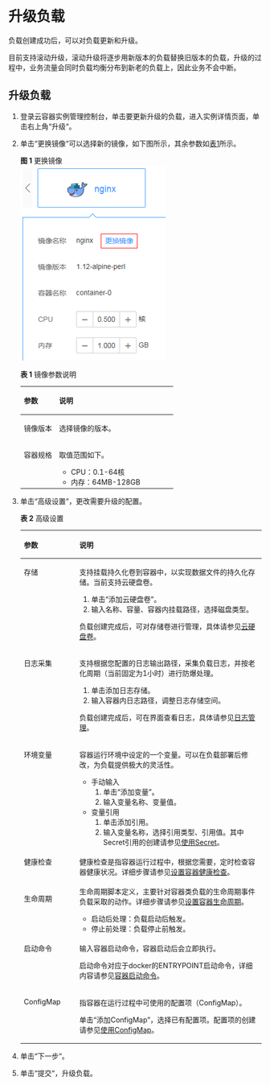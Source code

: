 # 升级负载<a name="cci_01_0014"></a>

负载创建成功后，可以对负载更新和升级。

目前支持滚动升级，滚动升级将逐步用新版本的负载替换旧版本的负载，升级的过程中，业务流量会同时负载均衡分布到新老的负载上，因此业务不会中断。

## 升级负载<a name="section943219520274"></a>

1.  登录云容器实例管理控制台，单击要更新升级的负载，进入实例详情页面，单击右上角“升级“。
2.  单击“更换镜像“可以选择新的镜像，如下图所示，其余参数如[表1](#table775415515504)所示。

    **图 1**  更换镜像<a name="fig2850632192810"></a>  
    ![](figures/更换镜像.png "更换镜像")

    **表 1**  镜像参数说明

    <a name="table775415515504"></a>
    <table><thead align="left"><tr id="row675465517503"><th class="cellrowborder" valign="top" width="23%" id="mcps1.2.3.1.1"><p id="p18754655155013"><a name="p18754655155013"></a><a name="p18754655155013"></a>参数</p>
    </th>
    <th class="cellrowborder" valign="top" width="77%" id="mcps1.2.3.1.2"><p id="p5754125514508"><a name="p5754125514508"></a><a name="p5754125514508"></a>说明</p>
    </th>
    </tr>
    </thead>
    <tbody><tr id="row1775415517504"><td class="cellrowborder" valign="top" width="23%" headers="mcps1.2.3.1.1 "><p id="p7754165585015"><a name="p7754165585015"></a><a name="p7754165585015"></a>镜像版本</p>
    </td>
    <td class="cellrowborder" valign="top" width="77%" headers="mcps1.2.3.1.2 "><p id="p1275419551508"><a name="p1275419551508"></a><a name="p1275419551508"></a>选择镜像的版本。</p>
    </td>
    </tr>
    <tr id="row12754105565010"><td class="cellrowborder" valign="top" width="23%" headers="mcps1.2.3.1.1 "><p id="p775445519507"><a name="p775445519507"></a><a name="p775445519507"></a>容器规格</p>
    </td>
    <td class="cellrowborder" valign="top" width="77%" headers="mcps1.2.3.1.2 "><p id="p13754195519505"><a name="p13754195519505"></a><a name="p13754195519505"></a>取值范围如下。</p>
    <a name="ul47545550504"></a><a name="ul47545550504"></a><ul id="ul47545550504"><li>CPU：0.1-64核</li><li>内存：64MB-128GB</li></ul>
    </td>
    </tr>
    </tbody>
    </table>

3.  单击“高级设置“，更改需要升级的配置。

    **表 2**  高级设置

    <a name="table11532174461814"></a>
    <table><thead align="left"><tr id="row4532104416180"><th class="cellrowborder" valign="top" width="23%" id="mcps1.2.3.1.1"><p id="p1753294451810"><a name="p1753294451810"></a><a name="p1753294451810"></a>参数</p>
    </th>
    <th class="cellrowborder" valign="top" width="77%" id="mcps1.2.3.1.2"><p id="p853234418181"><a name="p853234418181"></a><a name="p853234418181"></a>说明</p>
    </th>
    </tr>
    </thead>
    <tbody><tr id="row1953234413187"><td class="cellrowborder" valign="top" width="23%" headers="mcps1.2.3.1.1 "><p id="p1953224431817"><a name="p1953224431817"></a><a name="p1953224431817"></a>存储</p>
    </td>
    <td class="cellrowborder" valign="top" width="77%" headers="mcps1.2.3.1.2 "><p id="p155321744181811"><a name="p155321744181811"></a><a name="p155321744181811"></a>支持挂载持久化卷到容器中，以实现数据文件的持久化存储。当前支持云硬盘卷。</p>
    <a name="ol1453234441817"></a><a name="ol1453234441817"></a><ol id="ol1453234441817"><li>单击<span class="uicontrol" id="uicontrol9532244181816"><a name="uicontrol9532244181816"></a><a name="uicontrol9532244181816"></a>“添加云硬盘卷”</span>。</li><li>输入名称、容量、容器内挂载路径，选择磁盘类型。</li></ol>
    <p id="p1753234415183"><a name="p1753234415183"></a><a name="p1753234415183"></a>负载创建完成后，可对存储卷进行管理，具体请参见<a href="云硬盘卷.md">云硬盘卷</a>。</p>
    </td>
    </tr>
    <tr id="row15324447188"><td class="cellrowborder" valign="top" width="23%" headers="mcps1.2.3.1.1 "><p id="p185321844141819"><a name="p185321844141819"></a><a name="p185321844141819"></a>日志采集</p>
    </td>
    <td class="cellrowborder" valign="top" width="77%" headers="mcps1.2.3.1.2 "><p id="p3532184431813"><a name="p3532184431813"></a><a name="p3532184431813"></a>支持根据您配置的日志输出路径，采集负载日志，并按老化周期（当前固定为1小时）进行防爆处理。</p>
    <a name="ol953214419184"></a><a name="ol953214419184"></a><ol id="ol953214419184"><li>单击添加日志存储。</li><li>输入容器内日志路径，调整日志存储空间。</li></ol>
    <p id="p11532124431820"><a name="p11532124431820"></a><a name="p11532124431820"></a>负载创建完成后，可在界面查看日志，具体请参见<a href="日志管理.md">日志管理</a>。</p>
    </td>
    </tr>
    <tr id="row253213441188"><td class="cellrowborder" valign="top" width="23%" headers="mcps1.2.3.1.1 "><p id="p18532544161811"><a name="p18532544161811"></a><a name="p18532544161811"></a>环境变<span>量</span></p>
    </td>
    <td class="cellrowborder" valign="top" width="77%" headers="mcps1.2.3.1.2 "><p id="p553254416183"><a name="p553254416183"></a><a name="p553254416183"></a><span>容器运行环境中设定的一个变量。可以在负载部署后修改，为负载提供极大的灵活性。</span></p>
    <a name="ul053215448189"></a><a name="ul053215448189"></a><ul id="ul053215448189"><li>手动输入<a name="ol65327446182"></a><a name="ol65327446182"></a><ol id="ol65327446182"><li>单击<span class="uicontrol" id="uicontrol15326449182"><a name="uicontrol15326449182"></a><a name="uicontrol15326449182"></a>“添加变量”</span>。</li><li>输入变量名称、变量值。</li></ol>
    </li><li>变量引用<a name="ol12532194416181"></a><a name="ol12532194416181"></a><ol id="ol12532194416181"><li>单击添加引用。</li><li>输入变量名称，选择引用类型、引用值。其中Secret引用的创建请参见<a href="使用Secret.md">使用Secret</a>。</li></ol>
    </li></ul>
    </td>
    </tr>
    <tr id="row185321344171810"><td class="cellrowborder" valign="top" width="23%" headers="mcps1.2.3.1.1 "><p id="p253244420183"><a name="p253244420183"></a><a name="p253244420183"></a>健康检查</p>
    </td>
    <td class="cellrowborder" valign="top" width="77%" headers="mcps1.2.3.1.2 "><p id="p11532134431819"><a name="p11532134431819"></a><a name="p11532134431819"></a>健康检查是指容器运行过程中，根据您需要，定时检查容器健康状况。详细步骤请参见<a href="设置容器健康检查.md">设置容器健康检查</a>。</p>
    </td>
    </tr>
    <tr id="row115321344181813"><td class="cellrowborder" valign="top" width="23%" headers="mcps1.2.3.1.1 "><p id="p135321044121815"><a name="p135321044121815"></a><a name="p135321044121815"></a>生命周<span>期</span></p>
    </td>
    <td class="cellrowborder" valign="top" width="77%" headers="mcps1.2.3.1.2 "><div class="p" id="p1153216448181"><a name="p1153216448181"></a><a name="p1153216448181"></a><span>生命周期脚本定义，主要针对容器类负载的生命周期事件负载采取的动作。</span>详细步骤请参见<a href="设置容器生命周期.md">设置容器生命周期</a>。<a name="ul14532114411810"></a><a name="ul14532114411810"></a><ul id="ul14532114411810"><li>启动后处<span>理：负载启动后触发。</span></li><li>停止前处理：负载停止前触发。</li></ul>
    </div>
    </td>
    </tr>
    <tr id="row105321644151811"><td class="cellrowborder" valign="top" width="23%" headers="mcps1.2.3.1.1 "><p id="p17532144181814"><a name="p17532144181814"></a><a name="p17532144181814"></a>启动命令</p>
    </td>
    <td class="cellrowborder" valign="top" width="77%" headers="mcps1.2.3.1.2 "><p id="p95324449189"><a name="p95324449189"></a><a name="p95324449189"></a>输入容器启动命令，容器启动后会立即执行。</p>
    <p id="p1153224414181"><a name="p1153224414181"></a><a name="p1153224414181"></a>启动命令对应于docker的ENTRYPOINT启动命令，详细内容请参见<a href="容器启动命令.md">容器启动命令</a>。</p>
    </td>
    </tr>
    <tr id="row13532104411810"><td class="cellrowborder" valign="top" width="23%" headers="mcps1.2.3.1.1 "><p id="p8532644171817"><a name="p8532644171817"></a><a name="p8532644171817"></a>ConfigMap</p>
    </td>
    <td class="cellrowborder" valign="top" width="77%" headers="mcps1.2.3.1.2 "><p id="p195321944111811"><a name="p195321944111811"></a><a name="p195321944111811"></a>指容器在运行过程中可使用的配置项（ConfigMap）。</p>
    <p id="p175328441186"><a name="p175328441186"></a><a name="p175328441186"></a>单击<span class="uicontrol" id="uicontrol18532124421820"><a name="uicontrol18532124421820"></a><a name="uicontrol18532124421820"></a>“添加ConfigMap”</span>，选择已有配置项。配置项的创建请参见<a href="使用ConfigMap.md">使用ConfigMap</a>。</p>
    </td>
    </tr>
    </tbody>
    </table>

4.  单击“下一步“。
5.  单击“提交“，升级负载。

